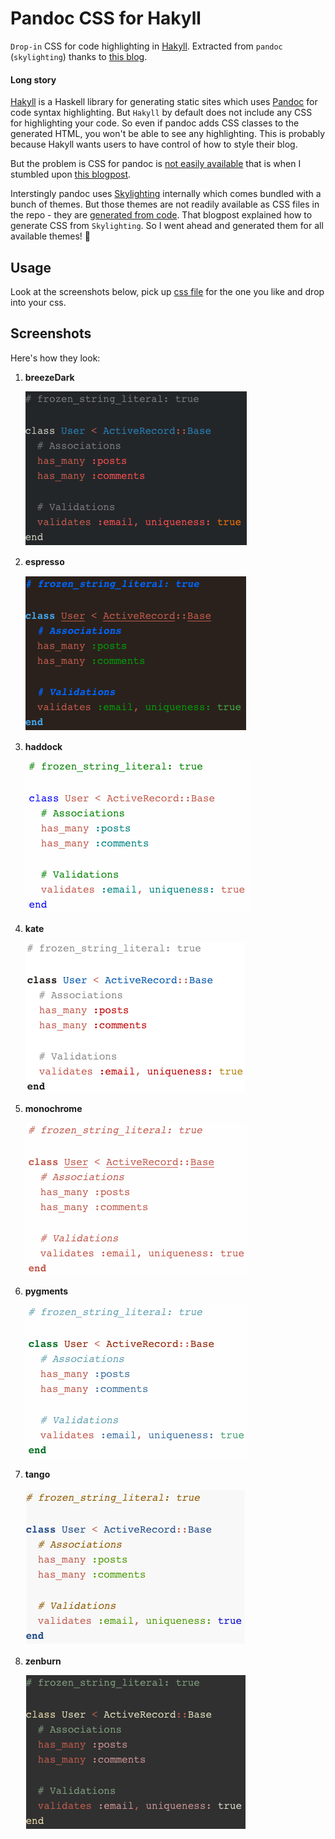 # Pandoc CSS for Hakyll

`Drop-in` CSS for code highlighting in [Hakyll](https://jaspervdj.be/hakyll/).
Extracted from `pandoc` (`skylighting`) thanks to
[this blog](http://fixpt.de/blog/2017-12-03-hakyll-highlighting-themes.html).

#### Long story

[Hakyll](https://jaspervdj.be/hakyll/) is a Haskell library for generating static sites which uses
[Pandoc](https://pandoc.org/) for code syntax highlighting. But `Hakyll` by default does not include any CSS
for highlighting your code. So even if pandoc adds CSS classes to the generated HTML, you won't be able to see any
highlighting. This is probably because Hakyll wants users to have control of how to style their blog.

But the problem is CSS for pandoc is [not easily available](https://www.google.com/search?q=pandoc+css) that is
when I stumbled upon [this blogpost](http://fixpt.de/blog/2017-12-03-hakyll-highlighting-themes.html).

Interstingly pandoc uses [Skylighting](https://github.com/jgm/skylighting) internally which comes bundled with a
bunch of themes. But those themes are not readily available as CSS files in the repo - they are
[generated from code](https://github.com/jgm/skylighting/blob/master/skylighting-core/src/Skylighting/Styles.hs).
That blogpost explained how to generate CSS from `Skylighting`. So I went ahead and generated them for all
available themes! :tada:

## Usage

Look at the screenshots below, pick up [css file](/css) for the one you like and drop into your css.

## Screenshots

Here's how they look:

1. **breezeDark**

    ![breezeDark theme screenshot](/screenshots/breezeDark.png)

1. **espresso**

    ![espresso theme screenshot](/screenshots/espresso.png)

1. **haddock**

    ![haddock theme screenshot](/screenshots/haddock.png)

1. **kate**

    ![kate theme screenshot](/screenshots/kate.png)

1. **monochrome**

    ![monochrome theme screenshot](/screenshots/monochrome.png)

1. **pygments**

    ![pygments theme screenshot](/screenshots/pygments.png)

1. **tango**

    ![tango theme screenshot](/screenshots/tango.png)

1. **zenburn**

    ![zenburn theme screenshot](/screenshots/zenburn.png)
